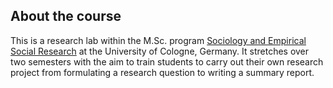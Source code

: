
## About the course

This is a research lab within the M.Sc. program [Sociology and Empirical Social Research](https://www.wiso.uni-koeln.de/en/studies/master/master-sociology-and-social-research/) at the University of Cologne, Germany. It stretches over two semesters with the aim to train students to carry out their own research project from formulating a research question to writing a summary report. 



